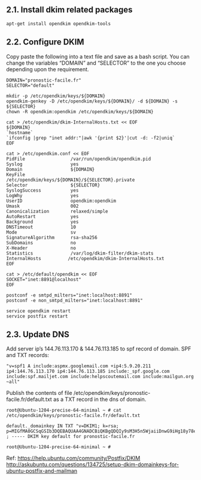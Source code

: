 ## 2.1. Install dkim related packages

    apt-get install opendkim opendkim-tools

## 2.2. Configure DKIM

Copy paste the following into a text file and save as a bash script. You can change the variables “DOMAIN” and “SELECTOR” to the one you choose depending upon the requirement.

    DOMAIN="pronostic-facile.fr"
    SELECTOR="default"

    mkdir -p /etc/opendkim/keys/${DOMAIN}
    opendkim-genkey -D /etc/opendkim/keys/${DOMAIN}/ -d ${DOMAIN} -s ${SELECTOR}
    chown -R opendkim:opendkim /etc/opendkim/keys/${DOMAIN}

    cat > /etc/opendkim/dkim-InternalHosts.txt << EOF
    ${DOMAIN}
    `hostname`
    `ifconfig |grep "inet addr:"|awk '{print $2}'|cut -d: -f2|uniq`
    EOF

    cat > /etc/opendkim.conf << EOF
    PidFile                 /var/run/opendkim/opendkim.pid
    Syslog                  yes
    Domain                  ${DOMAIN}
    KeyFile                 /etc/opendkim/keys/${DOMAIN}/${SELECTOR}.private
    Selector                ${SELECTOR}
    SyslogSuccess           yes
    LogWhy                  yes
    UserID                  opendkim:opendkim
    Umask                   002
    Canonicalization        relaxed/simple
    AutoRestart             yes
    Background              yes
    DNSTimeout              10
    Mode                    sv
    SignatureAlgorithm      rsa-sha256
    SubDomains              no
    X-Header                no
    Statistics              /var/log/dkim-filter/dkim-stats
    InternalHosts          /etc/opendkim/dkim-InternalHosts.txt
    EOF

    cat > /etc/default/opendkim << EOF
    SOCKET="inet:8891@localhost"
    EOF

    postconf -e smtpd_milters="inet:localhost:8891"
    postconf -e non_smtpd_milters="inet:localhost:8891"

    service opendkim restart
    service postfix restart

## 2.3. Update DNS

Add server ip’s 144.76.113.170 & 144.76.113.185 to spf record of domain. SPF and TXT records:

    "v=spf1 A include:aspmx.googlemail.com +ip4:5.9.20.211  ip4:144.76.113.170 ip4:144.76.113.185 include:_spf.google.com include:spf.mailjet.com include:helpscoutemail.com include:mailgun.org ~all"


Publish the contents of file /etc/opendkim/keys/pronostic-facile.fr/default.txt as a TXT record in the dns of domain.

    root@Ubuntu-1204-precise-64-minimal ~ # cat /etc/opendkim/keys/pronostic-facile.fr/default.txt

    default._domainkey IN TXT "v=DKIM1; k=rsa; p=MIGfMA0GCSqGSIb3DQEBAQUAA4GNADCBiQKBgQDQIy9sM3H5n5WjaiiDnwG9iHg18y78eA0L8zyRbv3DPd6anfJ9D+kC4ypiqNBTTOBHa70tYe8pT3+4042S0QpVgnS8TaRpxxVY0rIJjnKBjrpbmCtWhcHfrcETAKxkTeXVvcDMjRRF4RA0r7mJ8hMSByGSHyxVM1VK9Ex+GBgO4QIDAQAB" ; ----- DKIM key default for pronostic-facile.fr

    root@Ubuntu-1204-precise-64-minimal ~ #

Ref: https://help.ubuntu.com/community/Postfix/DKIM
http://askubuntu.com/questions/134725/setup-dkim-domainkeys-for-ubuntu-postfix-and-mailman
